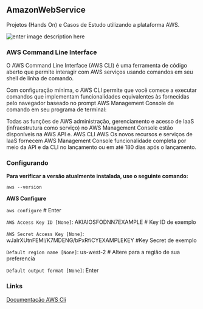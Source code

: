 ## AmazonWebService

Projetos (Hands On) e Casos de Estudo utilizando a plataforma AWS.

![enter image description here](https://wiseit.com.ua/wp-content/uploads/2022/09/media_1649ebc3fbbce0df508081913819d491fc3f7c7a9.png)

### AWS Command Line Interface

O AWS Command Line Interface (AWS CLI) é uma ferramenta de código aberto que permite interagir com AWS serviços usando comandos em seu shell de linha de comando. 

Com configuração mínima, o AWS CLI permite que você comece a executar comandos que implementam funcionalidades equivalentes às fornecidas pelo navegador baseado no prompt AWS Management Console de comando em seu programa de terminal:

Todas as funções de AWS administração, gerenciamento e acesso de IaaS (infraestrutura como serviço) no AWS Management Console estão disponíveis na AWS API e. AWS CLI AWS Os novos recursos e serviços de IaaS fornecem AWS Management Console funcionalidade completa por meio da API e da CLI no lançamento ou em até 180 dias após o lançamento.

### Configurando

**Para verificar a versão atualmente instalada, use o seguinte comando:**

`aws --version`

**AWS Configure**

`aws configure` # Enter 

`AWS Access Key ID [None]`: AKIAIOSFODNN7EXAMPLE # Key ID de exemplo

`AWS Secret Access Key [None]`: wJalrXUtnFEMI/K7MDENG/bPxRfiCYEXAMPLEKEY #Key Secret de exemplo

`Default region name [None]`: us-west-2 # Altere para a região de sua preferencia

`Default output format [None]`: Enter


### Links
[Documentação AWS Cli](https://docs.aws.amazon.com/pt_br/cli/latest/userguide/cli-chap-welcome.html)





